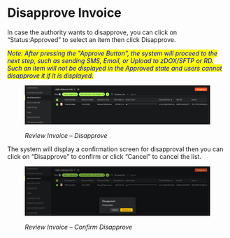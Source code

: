 # Disapprove Invoice

In case the authority wants to disapprove, you can click on “Status:Approved” to select an item then click Disapprove.

_<mark style="color:blue;">Note: After pressing the "Approve Button", the system will proceed to the next step, such as sending SMS, Email, or Upload to zDOX/SFTP or RD. Such an item will not be displayed in the Approved state and users cannot disapprove it if it is displayed.</mark>_

<figure><img src="../../.gitbook/assets/image (36).png" alt=""><figcaption><p><em>Review Invoice – Disapprove</em></p></figcaption></figure>

The system will display a confirmation screen for disapproval then you can click on “Disapprove” to confirm or click “Cancel” to cancel the list.

<figure><img src="../../.gitbook/assets/image (2).png" alt=""><figcaption><p><em>Review Invoice – Confirm Disapprove</em></p></figcaption></figure>
